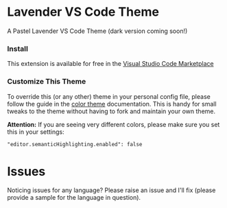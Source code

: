 # Lavender VS Code Theme

<!-- ## Working with Markdown

You can author your README using Visual Studio Code. Here are some useful editor keyboard shortcuts:

* Split the editor (`Cmd+\` on macOS or `Ctrl+\` on Windows and Linux).
* Toggle preview (`Shift+Cmd+V` on macOS or `Shift+Ctrl+V` on Windows and Linux).
* Press `Ctrl+Space` (Windows, Linux, macOS) to see a list of Markdown snippets.

## For more information

* [Visual Studio Code's Markdown Support](http://code.visualstudio.com/docs/languages/markdown)
* [Markdown Syntax Reference](https://help.github.com/articles/markdown-basics/) -->

A Pastel Lavender VS Code Theme (dark version coming soon!)

### Install
This extension is available for free in the [Visual Studio Code Marketplace]()

### Customize This Theme
To override this (or any other) theme in your personal config file, please follow the guide in the [color theme](https://code.visualstudio.com/api/extension-guides/color-theme) documentation. This is handy for small tweaks to the theme without having to fork and maintain your own theme.

**Attention:** If you are seeing very different colors, please make sure you set this in your settings:

`"editor.semanticHighlighting.enabled": false`

# Issues
Noticing issues for any language? Please raise an issue and I'll fix (please provide a sample for the language in question).

<!-- What's new?
Click here to go to the [Changelog]() -->

<!-- # Contribute
Clone and open this repo in VS Code
	- Open Code > Preferences > Color Theme [⌘k ⌘t] and pick the "GitHub ..." theme you want to test.
	- Make changes to the /src/theme.js file.
	- UI: For all changes to the "outer UI", like (status bar, file navigation etc.), take a look at the Theme Color reference.
	- Syntax: For changes to the "code highlighting", examine the syntax scopes by invoking the [Developer: Inspect Editor Tokens and Scopes](https://code.visualstudio.com/api/language-extensions/syntax-highlight-guide#scope-inspector) command from the Command Palette (Ctrl+Shift+P or Cmd+Shift+P on Mac) in the Extension Development Host window.
	- Once you're happy, commit your changes and open a PR. -->